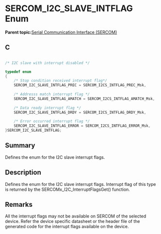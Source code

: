 # SERCOM\_I2C\_SLAVE\_INTFLAG Enum

**Parent topic:**[Serial Communication Interface \(SERCOM\)](GUID-76AE7205-E3EF-4EE6-AC28-5153E3565982.md)

## C

```c

/* I2C slave with interrupt disabled */

typedef enum
{
    /* Stop condition received interrupt flag*/
    SERCOM_I2C_SLAVE_INTFLAG_PREC = SERCOM_I2CS_INTFLAG_PREC_Msk,
    
    /* Addresss match interrupt flag */
    SERCOM_I2C_SLAVE_INTFLAG_AMATCH = SERCOM_I2CS_INTFLAG_AMATCH_Msk,
    
    /* Data ready interrupt flag */
    SERCOM_I2C_SLAVE_INTFLAG_DRDY = SERCOM_I2CS_INTFLAG_DRDY_Msk,
    
    /* Error occurred interrupt flag */
    SERCOM_I2C_SLAVE_INTFLAG_ERROR = SERCOM_I2CS_INTFLAG_ERROR_Msk,
}SERCOM_I2C_SLAVE_INTFLAG;

```

## Summary

Defines the enum for the I2C slave interrupt flags.

## Description

Defines the enum for the I2C slave interrupt flags. Interrupt flag of this type is returned by the SERCOMx\_I2C\_InterruptFlagsGet\(\) function.

## Remarks

All the interrupt flags may not be available on SERCOM of the selected device. Refer the device specific datasheet or the header file of the generated code for the interrupt flags available on the device.

